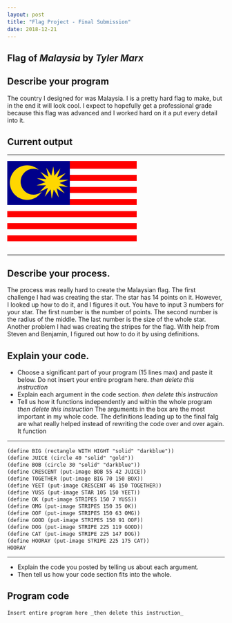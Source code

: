 ```yaml
---
layout: post
title: "Flag Project - Final Submission"
date: 2018-12-21
---
```


## Flag of _Malaysia_ by _Tyler Marx_

## Describe your program

The country I designed for was Malaysia. I is a pretty hard flag to make, but in the end it will look cool. I expect to hopefully get a professional grade because this flag was advanced and I worked hard on it a put every detail into it.

## Current output

* * *
![Flag](/images/FinalFlag.png)
* * *

## Describe your process.

The process was really hard to create the Malaysian flag. The first challenge I had was creating the star. The star has 14 points on it. However, I looked up how to do it, and I figures it out. You have to input 3 numbers for your star. The first number is the number of points. The second number is the radius of the middle. The last number is the size of the whole star. Another problem I had was creating the stripes for the flag. With help from Steven and Benjamin, I figured out how to do it by using definitions.


## Explain your code.

-   Choose a significant part of your program (15 lines max) and paste it below. Do not insert your entire program here. _then delete this instruction_
-   Explain each argument in the code section. _then delete this instruction_
-   Tell us how it functions independently and within the whole program _then delete this instruction_
The arguments in the box are the most important in my whole code. The definitions leading up to the final falg are what really helped instead of rewriting the code over and over again. It function

* * *

```
(define BIG (rectangle WITH HIGHT "solid" "darkblue"))
(define JUICE (circle 40 "solid" "gold"))
(define BOB (circle 30 "solid" "darkblue"))
(define CRESCENT (put-image BOB 55 42 JUICE))
(define TOGETHER (put-image BIG 70 150 BOX))
(define YEET (put-image CRESCENT 46 150 TOGETHER))
(define YUSS (put-image STAR 105 150 YEET))
(define OK (put-image STRIPES 150 7 YUSS))
(define OMG (put-image STRIPES 150 35 OK))
(define OOF (put-image STRIPES 150 63 OMG))
(define GOOD (put-image STRIPES 150 91 OOF))
(define DOG (put-image STRIPE 225 119 GOOD))
(define CAT (put-image STRIPE 225 147 DOG))
(define HOORAY (put-image STRIPE 225 175 CAT))
HOORAY
```

* * *

-   Explain the code you posted by telling us about each argument.
-   Then tell us how your code section fits into the whole.
 
<!--- Delete this comment and add your writing -->


## Program code

```
Insert entire program here _then delete this instruction_
```
